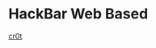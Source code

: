 # HackBar Web Based

[cr0t](https://raw.githubusercontent.com/robyfirnandoyusuf/HackBar-Web-Based/master/cr0t.jpg)
